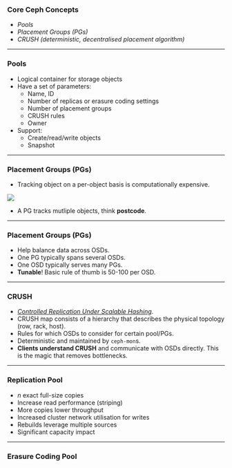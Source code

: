 ### <span class="color-yellow-400">Core Ceph Concepts</span>

- _Pools_
- _Placement Groups (PGs)_
- _CRUSH (deterministic, decentralised placement algorithm)_

---

### <span class="color-yellow-400">Pools</span>

- Logical container for storage objects
- Have a set of parameters:
  - Name, ID
  - Number of replicas or erasure coding settings
  - Number of placement groups
  - CRUSH rules
  - Owner
- Support:
  - Create/read/write objects
  - Snapshot

---

### <span class="color-yellow-400">Placement Groups (PGs)</span>

- Tracking object on a per-object basis is computationally expensive.

![](https://docs.ceph.com/en/latest/_images/ditaa-a53f413321ac943aa924fb6b58c0b3716821f6a7.png)
- A PG tracks mutliple objects, think **postcode**.

---
### <span class="color-yellow-400">Placement Groups (PGs)</span>

- Help balance data across OSDs.
- One PG typically spans several OSDs.
- One OSD typically serves many PGs.
- **Tunable**! Basic rule of thumb is 50-100 per OSD.

---
### <span class="color-yellow-400">CRUSH</span>

- [_Controlled Replication Under Scalable Hashing_](https://ceph.com/assets/pdfs/weil-crush-sc06.pdf).
- CRUSH map consists of a hierarchy that describes the physical topology (row, rack, host).
- Rules for which OSDs to consider for certain pool/PGs.
- Deterministic and maintained by `ceph-mon`s.
- **Clients understand CRUSH** and communicate with OSDs directly. This is the magic that removes bottlenecks.

---

### <span class="color-yellow-400">Replication Pool</span>

- _n_ exact full-size copies
- Increase read performance (striping)
- More copies lower throughput
- Increased cluster network utilisation for writes
- Rebuilds leverage multiple sources
- Significant capacity impact

---

### <span class="color-yellow-400">Erasure Coding Pool</span>

